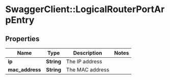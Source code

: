 # SwaggerClient::LogicalRouterPortArpEntry

## Properties
Name | Type | Description | Notes
------------ | ------------- | ------------- | -------------
**ip** | **String** | The IP address | 
**mac_address** | **String** | The MAC address | 



